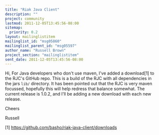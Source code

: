 ```yaml
---
title: "Riak Java Client"
description: ""
project: community
lastmod: 2011-12-05T13:45:56-08:00
sitemap:
  priority: 0.2
layout: mailinglistitem
mailinglist_id: "msg05860"
mailinglist_parent_id: "msg05597"
author_name: "Russell Brown"
project_section: "mailinglistitem"
sent_date: 2011-12-05T13:45:56-08:00
---
```



Hi,
For Java developers who don't use maven, I've added a download[1] to the RJC's 
GitHub repo. This is a build of the RJC with all dependencies in the jars 
`lib/` directory. It has been pointed out that the RJC is very maven focussed, 
hopefully this will help redress that balance somewhat. The current release is 
1.0.2, and I'll be adding a new download with each new release.

Cheers

Russell

[1] https://github.com/basho/riak-java-client/downloads

